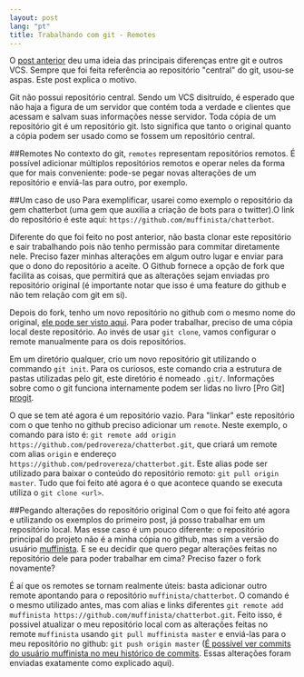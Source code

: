 ```yaml
---
layout: post
lang: "pt"
title: Trabalhando com git - Remotes
---
```


O [post anterior][git-part-one] deu uma ideia das principais diferenças entre git e outros VCS. Sempre que foi feita referência ao repositório "central" do git, usou-se aspas. Este post explica o motivo.

Git não possui repositório central. Sendo um VCS disitruído, é esperado que não haja a figura de um servidor que contém toda a verdade e clientes que acessam e salvam suas informações nesse servidor. Toda cópia de um repositório git é um repositório git. Isto significa que tanto o original quanto a cópia podem ser usado como se fossem um repositório central.

##Remotes
No contexto do git, `remotes` representam repositórios remotos. É possível adicionar múltiplos repositórios remotos e operar neles da forma que for mais conveniente: pode-se pegar novas alterações de um repositório e enviá-las para outro, por exemplo.

##Um caso de uso
Para exemplificar, usarei como exemplo o repositório da gem chatterbot (uma gem que auxilia a criação de bots para o twitter).O link do repositório é este aqui: `https://github.com/muffinista/chatterbot`. 

Diferente do que foi feito no post anterior, não basta clonar este repositório e sair trabalhando pois não tenho permissão para commitar diretamente nele. Preciso fazer minhas alterações em algum outro lugar e enviar para que o dono do repositório a aceite. O Github fornece a opção de fork que facilita as coisas, que permitirá que as alterações sejam enviadas pro repositório original (é importante notar que isso é uma feature do github e não tem relação com git em si).

Depois do fork, tenho um novo repositório no github com o mesmo nome do original, [ele pode ser visto aqui][chatterbot_copy]. Para poder trabalhar, preciso de uma cópia local deste repositório. Ao invés de usar `git clone`, vamos configurar o remote manualmente para os dois repositórios.

Em um diretório qualquer, crio um novo repositório git utilizando o commando `git init`. Para os curiosos, este comando cria a estrutura de pastas utilizadas pelo git, este diretório é nomeado `.git/`. Informações sobre como o git funciona internamente podem ser lidas no livro [Pro Git] [progit].

O que se tem até agora é um repositório vazio. Para "linkar" este repositório com o que tenho no github preciso adicionar um `remote`. Neste exemplo, o comando para isto é: `git remote add origin https://github.com/pedrovereza/chatterbot.git`, que criará um remote com alias `origin` e endereço `https://github.com/pedrovereza/chatterbot.git`. Este alias pode ser utilizado para baixar o conteúdo do repositório remoto: `git pull origin master`. Tudo que foi feito até agora é o que acontece quando se executa utiliza o `git clone <url>`.

##Pegando alterações do repositório original
Com o que foi feito até agora e utilizando os exemplos do primeiro post, já posso trabalhar em um repositório local. Mas esse caso é um pouco diferente: o repositório principal do projeto não é a minha cópia no github, mas sim a versão do usuário [muffinista][muffinista_user]. E se eu decidir que quero pegar alterações feitas no repositório dele para poder trabalhar em cima? Preciso fazer o fork novamente?

É aí que os remotes se tornam realmente úteis: basta adicionar outro remote apontando para o repositório `muffinista/chatterbot`. O comando é o mesmo utilizado antes, mas com alias e links diferentes `git remote add muffinista https://github.com/muffinista/chatterbot.git`. Feito isso, é possivel atualizar o meu repositório local com as alterações feitas no remote `muffinista` usando `git pull muffinista master` e enviá-las para o meu repositório no github: `git push origin master` ([É possível ver commits do usuário muffinista no meu histórico de commits][commit_history]. Essas alterações foram enviadas exatamente como explicado aqui). 

[progit]:http://git-scm.com/book
[muffinista_user]: https://github.com/muffinista
[chatterbot_copy]: https://github.com/pedrovereza/chatterbot
[commit_history]: https://github.com/pedrovereza/chatterbot/commits/master
[git-part-one]: /trabalhando-com-git